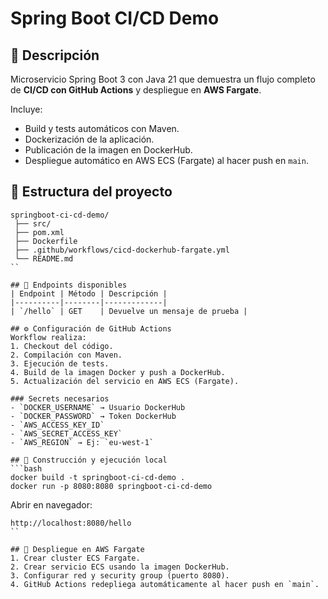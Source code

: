 # Spring Boot CI/CD Demo

## 🚀 Descripción
Microservicio Spring Boot 3 con Java 21 que demuestra un flujo completo de **CI/CD con GitHub Actions** y despliegue en **AWS Fargate**.

Incluye:
- Build y tests automáticos con Maven.
- Dockerización de la aplicación.
- Publicación de la imagen en DockerHub.
- Despliegue automático en AWS ECS (Fargate) al hacer push en `main`.

## 📂 Estructura del proyecto
```
springboot-ci-cd-demo/
 ├── src/
 ├── pom.xml
 ├── Dockerfile
 ├── .github/workflows/cicd-dockerhub-fargate.yml
 └── README.md
``

## 🧩 Endpoints disponibles
| Endpoint | Método | Descripción |
|----------|--------|-------------|
| `/hello` | GET    | Devuelve un mensaje de prueba |

## ⚙️ Configuración de GitHub Actions
Workflow realiza:
1. Checkout del código.
2. Compilación con Maven.
3. Ejecución de tests.
4. Build de la imagen Docker y push a DockerHub.
5. Actualización del servicio en AWS ECS (Fargate).

### Secrets necesarios
- `DOCKER_USERNAME` → Usuario DockerHub
- `DOCKER_PASSWORD` → Token DockerHub
- `AWS_ACCESS_KEY_ID`
- `AWS_SECRET_ACCESS_KEY`
- `AWS_REGION` → Ej: `eu-west-1`

## 🐳 Construcción y ejecución local
```bash
docker build -t springboot-ci-cd-demo .
docker run -p 8080:8080 springboot-ci-cd-demo
```
Abrir en navegador:
```
http://localhost:8080/hello
``

## 📌 Despliegue en AWS Fargate
1. Crear cluster ECS Fargate.
2. Crear servicio ECS usando la imagen DockerHub.
3. Configurar red y security group (puerto 8080).
4. GitHub Actions redepliega automáticamente al hacer push en `main`.
